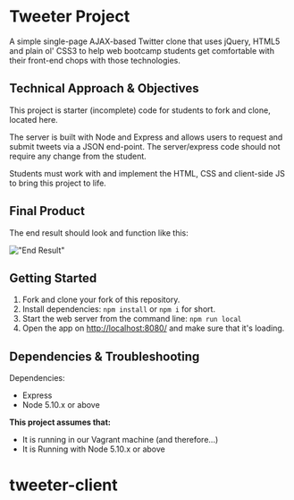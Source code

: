 # Tweeter Project

A simple single-page AJAX-based Twitter clone that uses jQuery, HTML5 and plain ol' CSS3 to help web bootcamp students get comfortable with their front-end chops with those technologies.

## Technical Approach & Objectives

This project is starter (incomplete) code for students to fork and clone, located here.

The server is built with Node and Express and allows users to request and submit tweets via a JSON end-point. The server/express code should not require any change from the student.

Students must work with and implement the HTML, CSS and client-side JS to bring this project to life.

## Final Product

The end result should look and function like this:

!["End Result"](https://d.pr/i/1eyEY/4MEH16BY+)

## Getting Started

1. Fork and clone your fork of this repository.
2. Install dependencies: `npm install` or `npm i` for short.
3. Start the web server from the command line: `npm run local`
4. Open the app on <http://localhost:8080/> and make sure that it's loading.

## Dependencies & Troubleshooting

Dependencies:

- Express
- Node 5.10.x or above

**This project assumes that:**

- It is running in our Vagrant machine (and therefore...)
- It is Running with Node 5.10.x or above



# tweeter-client

